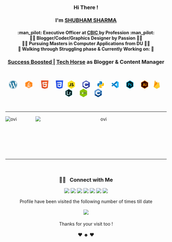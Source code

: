        

<h3 align="center"> 

<br>
Hi There ! <br>     
<br> I'm <a href="https://su6h4m.github.io/s/"> <b>SHUBHAM SHARMA </b> </a> 
<h4 align="center">
:man_pilot: Executive Officer at <a href="https://www.cbic.gov.in/"> <b>CBIC</b> </a> by Profession :man_pilot: <br>
👨‍💻 Blogger/Coder/Graphics Designer by Passion 👨‍💻 <br> 
👨‍🎓 Pursuing Masters in Computer Applications from DU  👨‍🎓 </br>🚧 Walking through Struggling phase & Currently Working on: 🚧</h4>
 <h3 align="center"> <a href="https://www.shu6h4m.in"> Success Boosted </a>  | <a href="https://www.youtube.com/c/TechHorse9/about"> Tech Horse</a> as Blogger & Content Manager </h3>   <br />   
        
   <p align="center"> 
<img align="center" alt="illustrator" width="26px" src="https://github.com/su6h4m/s/blob/main/images/skills/wordpress.png"/> &nbsp;&nbsp;&nbsp;&nbsp;
<img align="center" alt="Java" width="26px" src="https://github.com/su6h4m/s/blob/main/images/skills/java.png"/> &nbsp;&nbsp;&nbsp;&nbsp;
<img align="center" alt="HTML5" width="26px" src="https://github.com/su6h4m/s/blob/main/images/skills/html.png" />&nbsp;&nbsp;&nbsp;&nbsp;
<img align="center" alt="CSS3" width="26px" src="https://github.com/su6h4m/s/blob/main/images/skills/css.png" />&nbsp;&nbsp;
<img align="center" alt="JavaScript" width="26px" src="https://github.com/su6h4m/s/blob/main/images/skills/javascript.png" />&nbsp;&nbsp;&nbsp;&nbsp;
<img align="center" alt="C" width="26px" src="https://github.com/su6h4m/s/blob/main/images/skills/c.png" />&nbsp;&nbsp;&nbsp;&nbsp;
<img align="center" alt="Python" width="26px" src="https://github.com/su6h4m/s/blob/main/images/skills/python.svg" />&nbsp;&nbsp;&nbsp;&nbsp;
<img align="center" alt="Visual Studio Code" width="26px" src="https://github.com/su6h4m/s/blob/main/images/skills/vscode.png"/>&nbsp;&nbsp;&nbsp;&nbsp;
<img align="center" alt="Photoshop" width="26px" src="https://github.com/su6h4m/s/blob/main/images/skills/photoshop.png" />&nbsp;&nbsp;&nbsp;&nbsp;
<img align="center" alt="illustrator" width="26px" src="https://github.com/su6h4m/s/blob/main/images/skills/illustrator.png" />&nbsp;&nbsp;
<img align="center" alt="illustrator" width="26px" src="https://github.com/su6h4m/s/blob/main/images/skills/firebase.png"/>&nbsp;&nbsp;
<img align="center" alt="illustrator" width="26px" src="https://github.com/su6h4m/s/blob/main/images/skills/lightroom.png" />&nbsp;&nbsp;&nbsp;&nbsp;
<img align="center" alt="illustrator" width="26px" src="https://github.com/su6h4m/s/blob/main/images/skills/node.png" />&nbsp;&nbsp;&nbsp;&nbsp;
<img align="center" alt="illustrator" width="26px" src="https://github.com/su6h4m/s/blob/main/images/skills/cplusplus.png" />&nbsp;&nbsp;&nbsp;&nbsp;
       </p>
<br>
<div>
<hr>
<p align="center">
<img align="left" src="https://github-readme-stats.vercel.app/api/top-langs?username=shubham&show_icons=true&locale=en&layout=compact" alt="ovi" />
<img align="right" src="https://github-readme-stats.vercel.app/api?username=su6h4m&show_icons=true&locale=en" alt="ovi" width="410" />
</p>
</br>
</br>
</br>
</br>
</br>
</br>
</br>
<hr></div>
<br>
<h3 align="center">
🤝🏻 &nbsp; Connect with Me
</h3> 
<p align="center">
<a href="https://www.shu6h4m.in"><img src="https://img.shields.io/badge/My Website-3423A6?style=flat&logo=Google-Chrome&logoColor=white"/></a>
<a href="https://linkedin.com/in/shu6h4m"><img src="https://img.shields.io/badge/-Linkedin-0077B5?style=flat&logo=Linkedin&logoColor=white"/></a>
<a href="https://twitter.com/shu6h4m"><img src="https://img.shields.io/badge/-Twitter-D14836?style=flat&logo=Twitter&logoColor=white"/></a>
<a href="https://instagram.com/shu6h4m"><img src="https://img.shields.io/badge/-Instagram-E4405F?style=flat&logo=Instagram&logoColor=white"/></a>
<a href="https://facebook.com/shu6h4m"><img src="https://img.shields.io/badge/-Facebook-1877F2?style=flat&logo=Facebook&logoColor=white"/></a>
<a href="https://www.pinterest.ca/shu6h4m"><img src="https://img.shields.io/badge/-Pinterest-BD081C?style=flat&logo=Pinterest&logoColor=white"/></a>
<a href="https://www.google.com/search?q=shu6h4m"><img src="https://img.shields.io/badge/-Google-1769FF?style=flat&logo=Google&logoColor=white"/></a>
</p>


<p align="center">
      Profile have been visited the following number of times till date<br><br>
<img src="https://profile-counter.glitch.me/shu6h4m/count.svg"><br><br>
       Thanks for your visit too !<br><br> ♥&nbsp;☻&nbsp;♥                                                       
</p>                                                        

